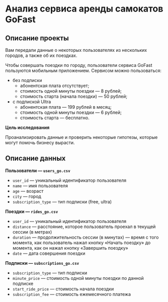 # Анализ сервиса аренды самокатов GoFast

## Описание проекты

Вам передали данные о некоторых пользователях из нескольких городов, а также об их поездках. 

Чтобы совершать поездки по городу, пользователи сервиса GoFast пользуются мобильным приложением. Сервисом можно пользоваться:
- без подписки
    - абонентская плата отсутствует;
    - стоимость одной минуты поездки — 8 рублей;
    - стоимость старта (начала поездки) — 50 рублей;
- с подпиской Ultra
    - абонентская плата — 199 рублей в месяц;
    - стоимость одной минуты поездки — 6 рублей;
    - стоимость старта — бесплатно.

**Цель исследования**

Проанализировать данные и проверить некоторые гипотезы, которые могут помочь бизнесу вырасти.

## Описание данных

**Пользователи — `users_go.csv`**

- `user_id`	— уникальный идентификатор пользователя
- `name` — имя пользователя
- `age` —	возраст
- `city` — город
- `subscription_type` — тип подписки (free, ultra)

**Поeздки — `rides_go.csv`**

- `user_id`	— уникальный идентификатор пользователя
- `distance` — расстояние, которое пользователь проехал в текущей сессии (в метрах)
- `duration` — продолжительность сессии (в минутах) — время с того момента, как пользователь нажал кнопку «Начать поездку» до момента, как он нажал кнопку «Завершить поездку»
- `date` — дата совершения поездки

**Подписки — `subscriptions_go.csv`**

- `subscription_type` — тип подписки
- `minute_price` — стоимость одной минуты поездки по данной подписке
- `start_ride_price` — стоимость начала поездки
- `subscription_fee` — стоимость ежемесячного платежа
